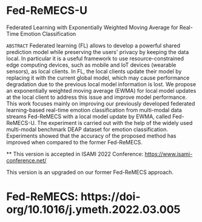 # Fed-ReMECS-U
Federated Learning with Exponentially Weighted Moving Average for Real-Time Emotion Classification

`ABSTRACT`
Federated learning (FL) allows to develop a powerful shared prediction model while preserving the users' privacy by keeping the data local. In particular it is a useful framework to use resource-constrained edge computing devices, such as mobile and IoT devices (wearable sensors), as local clients. In FL, the local clients update their model by replacing it with the current global model, which may cause performance degradation due to the previous local model information is lost. We propose an exponentially weighted moving average (EWMA) for local model updates at the local client to address this issue and improve model performance. This work focuses mainly on improving our previously developed federated learning-based real-time emotion classification from multi-modal data streams Fed-ReMECS with a local model update  by EWMA, called Fed-ReMECS-U. The experiment is carried out with the help of the widely used multi-modal benchmark DEAP dataset for emotion classification. Experiments showed that the accuracy of the proposed method has improved when compared to the former Fed-ReMECS.

** This version is accepted in ISAMI 2022 Conference: https://www.isami-conference.net/


This version is an upgraded on our former Fed-ReMECS approach. 
# Fed-ReMECS: https://doi-org/10.1016/j.ymeth.2022.03.005
